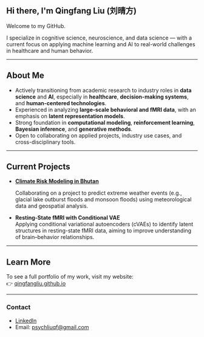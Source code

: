 ## Hi there, I'm Qingfang Liu (刘晴方) 

Welcome to my GitHub.

I specialize in cognitive science, neuroscience, and data science — with a current focus on applying machine learning and AI to real-world challenges in healthcare and human behavior.

---

## About Me

- Actively transitioning from academic research to industry roles in **data science** and **AI**, especially in **healthcare**, **decision-making systems**, and **human-centered technologies**.
- Experienced in analyzing **large-scale behavioral and fMRI data**, with an emphasis on **latent representation models**.
- Strong foundation in **computational modeling**, **reinforcement learning**, **Bayesian inference**, and **generative methods**.
- Open to collaborating on applied projects, industry use cases, and cross-disciplinary tools.

---

## Current Projects

- [**Climate Risk Modeling in Bhutan**](https://github.com/QingfangLiu/bhutan_climate_modeling)  
  
  Collaborating on a project to predict extreme weather events (e.g., glacial lake outburst floods and monsoon floods) using meteorological data and geospatial analysis.

- **Resting-State fMRI with Conditional VAE**  
  Applying conditional variational autoencoders (cVAEs) to identify latent structures in resting-state fMRI data, aiming to improve understanding of brain–behavior relationships.

---

## Learn More

To see a full portfolio of my work, visit my website:  
👉 [qingfangliu.github.io](https://qingfangliu.github.io)

---

### Contact

- [LinkedIn](https://www.linkedin.com/in/qingfang-liu/) 
- Email: psychliuqf@gmail.com



